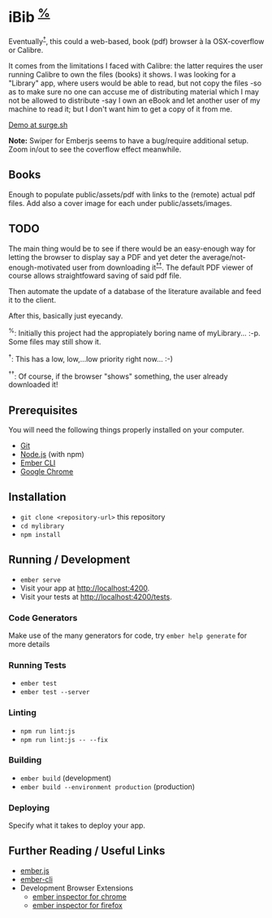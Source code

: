 # iBib <sup>[%](#newname)</sup>

Eventually<sup>[†](#priority)</sup>, this could a web-based, book (pdf) browser à la OSX-coverflow or Calibre.

It comes from the limitations I faced with Calibre: the latter requires the user running Calibre
to own the files (books) it shows. I was looking for a "Library" app, where users would be able
to read, but not copy the files -so as to make sure no one can accuse me of distributing material
which I may not be allowed to distribute -say I own an eBook and let another user of my machine
to read it; but I don't want him to get a copy of it from me.

[Demo at surge.sh](iBib.surge.sh)

**Note:** Swiper for Emberjs seems to have a bug/require additional setup. Zoom in/out to see the coverflow effect meanwhile.

## Books

Enough to populate public/assets/pdf with links to the (remote) actual pdf files. Add also a cover image for each
under public/assets/images.

## TODO

The main thing would be to see if there would be an easy-enough way for letting the browser to display say a PDF and
yet deter the average/not-enough-motivated user from downloading it<sup>[††](#drm)</sup>. The default PDF
viewer of course allows straightfoward saving of said pdf file.

Then automate the update of a database of the literature available and feed it to the client.

After this, basically just eyecandy.

<a name="newname"><sup>%</sup></a>: Initially this project had the appropiately boring name of myLibrary... :-p. Some files may still show it.

<a name="priority"><sup>†</sup></a>: This has a low, low,...low priority right now... :-)

<a name="priority"><sup>††</sup></a>: Of course, if the browser "shows" something, the user already downloaded it!


## Prerequisites

You will need the following things properly installed on your computer.

* [Git](https://git-scm.com/)
* [Node.js](https://nodejs.org/) (with npm)
* [Ember CLI](https://ember-cli.com/)
* [Google Chrome](https://google.com/chrome/)

## Installation

* `git clone <repository-url>` this repository
* `cd mylibrary`
* `npm install`

## Running / Development

* `ember serve`
* Visit your app at [http://localhost:4200](http://localhost:4200).
* Visit your tests at [http://localhost:4200/tests](http://localhost:4200/tests).

### Code Generators

Make use of the many generators for code, try `ember help generate` for more details

### Running Tests

* `ember test`
* `ember test --server`

### Linting

* `npm run lint:js`
* `npm run lint:js -- --fix`

### Building

* `ember build` (development)
* `ember build --environment production` (production)

### Deploying

Specify what it takes to deploy your app.

## Further Reading / Useful Links

* [ember.js](https://emberjs.com/)
* [ember-cli](https://ember-cli.com/)
* Development Browser Extensions
  * [ember inspector for chrome](https://chrome.google.com/webstore/detail/ember-inspector/bmdblncegkenkacieihfhpjfppoconhi)
  * [ember inspector for firefox](https://addons.mozilla.org/en-US/firefox/addon/ember-inspector/)

